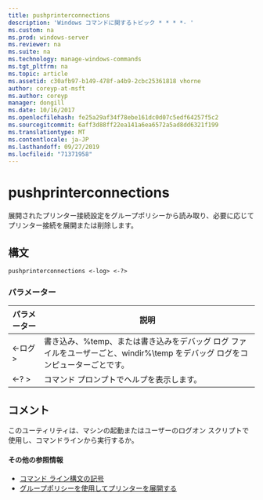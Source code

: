```yaml
---
title: pushprinterconnections
description: 'Windows コマンドに関するトピック * * * *- '
ms.custom: na
ms.prod: windows-server
ms.reviewer: na
ms.suite: na
ms.technology: manage-windows-commands
ms.tgt_pltfrm: na
ms.topic: article
ms.assetid: c30afb97-b149-478f-a4b9-2cbc25361818 vhorne
author: coreyp-at-msft
ms.author: coreyp
manager: dongill
ms.date: 10/16/2017
ms.openlocfilehash: fe25a29af34f78ebe161dc0d07c5edf64257f5c2
ms.sourcegitcommit: 6aff3d88ff22ea141a6ea6572a5ad8dd6321f199
ms.translationtype: MT
ms.contentlocale: ja-JP
ms.lasthandoff: 09/27/2019
ms.locfileid: "71371958"
---
```

# <a name="pushprinterconnections"></a>pushprinterconnections



展開されたプリンター接続設定をグループポリシーから読み取り、必要に応じてプリンター接続を展開または削除します。

## <a name="syntax"></a>構文

```
pushprinterconnections <-log> <-?>
```

### <a name="parameters"></a>パラメーター

|パラメーター|説明|
|---------|-----------|
|<-ログ >|書き込み、%temp、または書き込みをデバッグ ログ ファイルをユーザーごと、windir%\temp をデバッグ ログをコンピューターごとです。|
|<-? >|コマンド プロンプトでヘルプを表示します。|

## <a name="remarks"></a>コメント

このユーティリティは、マシンの起動またはユーザーのログオン スクリプトで使用し、コマンドラインから実行するか。

#### <a name="additional-references"></a>その他の参照情報

-   [コマンド ライン構文の記号](command-line-syntax-key.md)
-   [グループポリシーを使用してプリンターを展開する](https://go.microsoft.com/fwlink/?LinkId=230627)